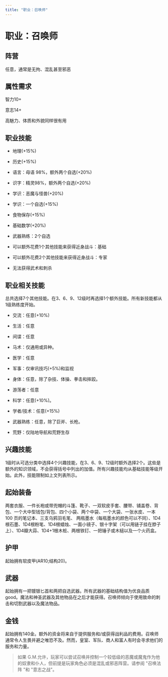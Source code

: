 ```yaml
---
title: "职业：召唤师"
---
```

# 职业：召唤师

## 阵营

任意，通常是无拘、混乱甚至邪恶

## 属性需求

智力10+

意志14+

高魅力、体质和外貌同样很有用

## 职业技能

- 地理(+15%)

- 历史(+15%)

- 语言：母语 98%，额外两个自选(+20%)

- 识字：精灵98%，额外两个自选(+20%)

- 学识：恶魔与怪兽(+20%)

- 学识：一个自选(+15%)

- 食物保存(+15%)

- 基础数学(+20%)

- 武器熟练：2个自选

- 可以额外花费1个其他技能来获得近身战斗：基础

- 可以额外花费2个其他技能来获得近身战斗：专家

- 无法获得武术和刺杀

## 职业相关技能

总共选择7个其他技能。在3、6、9、12级时再选择1个额外技能。所有新技能都从1级熟练度开始。

- 交流：任意(+10%)

- 生活：任意

- 间谍：任意

- 马术：仅通用或异种。

- 医学：任意

- 军事：仅审讯技巧(+5%)和监视

- 身体：任意，除了杂技、体操、拳击和摔跤。

- 游荡者：任意

- 科学：任意(+10%)。

- 学者/技术：任意(+15%)

- 武器熟练：任意，除了巨斧、长枪。

- 荒野：仅陆地导航和荒野生存


## 兴趣技能

1级时从可选分类中选择4个兴趣技能，在3、6、9、12级时额外选择2个。这些是额外的知识领域，不会获得括号中列出的加值。所有兴趣技能均从基础技能等级开始。此外，技能限制如上文列表所示。

## 起始装备

两套衣服、一件长袍或带兜帽的斗篷、靴子、一双软皮手套、腰带、铺盖卷、背包、一个大中型钱包/背包、四个小袋、两个中袋、一个大袋、一张水皮、一本 100 页的笔记本、三支乌鸦羽毛笔、 两瓶墨水（每瓶墨水的颜色可以不同）、1D4根石墨、1D4根粉笔、1D4根蜡烛、一面小镜子、银十字架（可以用链子挂在脖子上）、1D4瓣大蒜、1D4+1根木桩、两根铁钉、一把锤子或木槌以及一个火药盒。

## 护甲

起始拥有软皮甲(AR10;结构20)。

## 武器

起始拥有一把镀银匕首和两把自选武器。所有武器的基础结构值为优良品质good。魔法和神圣武器及其他物品在之后才能获得。召唤师倾向于使用致命的刺击和切割武器以及魔法物品。

## 金钱

起始拥有140金。额外的资金将来自于提供服务和/或获得战利品的费用。召唤师通常令人生畏并避之唯恐不及。然而，皇室、军队、商人和富人有时会寻求他们的服务和力量。

> 如果 G.M.允许，玩家可以尝试召唤并控制一个较低级的恶魔或魔鬼作为他的奴隶和仆人，但前提是玩家角色必须是混乱或邪恶阵营。请参阅 "召唤法阵 "和 "意志之战"。